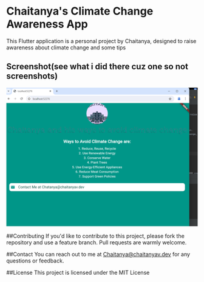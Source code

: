 # Chaitanya's Climate Change Awareness App

This Flutter application is a personal project by Chaitanya, designed to raise awareness about climate change and some tips


## Screenshot(see what i did there cuz one so not screenshots)
![img.png](img.png)



##Contributing
If you'd like to contribute to this project, please fork the repository and use a feature branch. Pull requests are warmly welcome.

##Contact
You can reach out to me at Chaitanya@chaitanyav.dev for any questions or feedback.

##License
This project is licensed under the MIT License 


